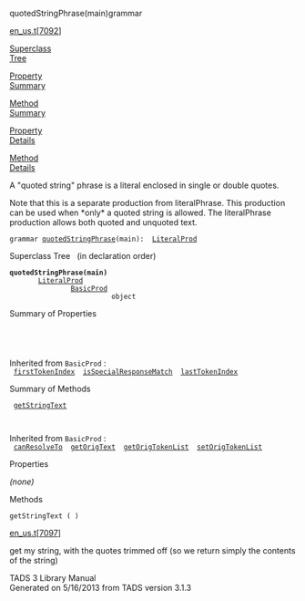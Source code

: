 ---
---
<span class="title">quotedStringPhrase(main)</span><span class="type">grammar</span>

[en_us.t](../file/en_us.t.html)\[[7092](../source/en_us.t.html#7092)\]

[Superclass  
Tree](#_SuperClassTree_)

[Property  
Summary](#_PropSummary_)

[Method  
Summary](#_MethodSummary_)

[Property  
Details](#_Properties_)

[Method  
Details](#_Methods_)

<div class="fdesc">

A "quoted string" phrase is a literal enclosed in single or double
quotes.

Note that this is a separate production from literalPhrase. This
production can be used when \*only\* a quoted string is allowed. The
literalPhrase production allows both quoted and unquoted text.

`grammar `<span class="gramalt">[`quotedStringPhrase`](../object/quotedStringPhrase.html)`(main)`</span>` :   `[`LiteralProd`](../object/LiteralProd.html)

</div>

<span id="_SuperClassTree_"></span>

<div class="mjhd">

<span class="hdln">Superclass Tree</span>   (in declaration order)

</div>

**`quotedStringPhrase(main)`**  
`         `[`LiteralProd`](../object/LiteralProd.html)  
`                 `[`BasicProd`](../object/BasicProd.html)  
`                         object`  
<span id="_PropSummary_"></span>

<div class="mjhd">

<span class="hdln">Summary of Properties</span>  

</div>

` `

` `

Inherited from `BasicProd` :  
` `[`firstTokenIndex`](../object/BasicProd.html#firstTokenIndex)`  `[`isSpecialResponseMatch`](../object/BasicProd.html#isSpecialResponseMatch)`  `[`lastTokenIndex`](../object/BasicProd.html#lastTokenIndex)`  `

<span id="_MethodSummary_"></span>

<div class="mjhd">

<span class="hdln">Summary of Methods</span>  

</div>

` `[`getStringText`](#getStringText)`  `

` `

Inherited from `BasicProd` :  
` `[`canResolveTo`](../object/BasicProd.html#canResolveTo)`  `[`getOrigText`](../object/BasicProd.html#getOrigText)`  `[`getOrigTokenList`](../object/BasicProd.html#getOrigTokenList)`  `[`setOrigTokenList`](../object/BasicProd.html#setOrigTokenList)`  `

<span id="_Properties_"></span>

<div class="mjhd">

<span class="hdln">Properties</span>  

</div>

*(none)* <span id="_Methods_"></span>

<div class="mjhd">

<span class="hdln">Methods</span>  

</div>

<span id="getStringText"></span>

`getStringText ( )`

[en_us.t](../file/en_us.t.html)\[[7097](../source/en_us.t.html#7097)\]

<div class="desc">

get my string, with the quotes trimmed off (so we return simply the
contents of the string)

</div>

<div class="ftr">

TADS 3 Library Manual  
Generated on 5/16/2013 from TADS version 3.1.3

</div>
